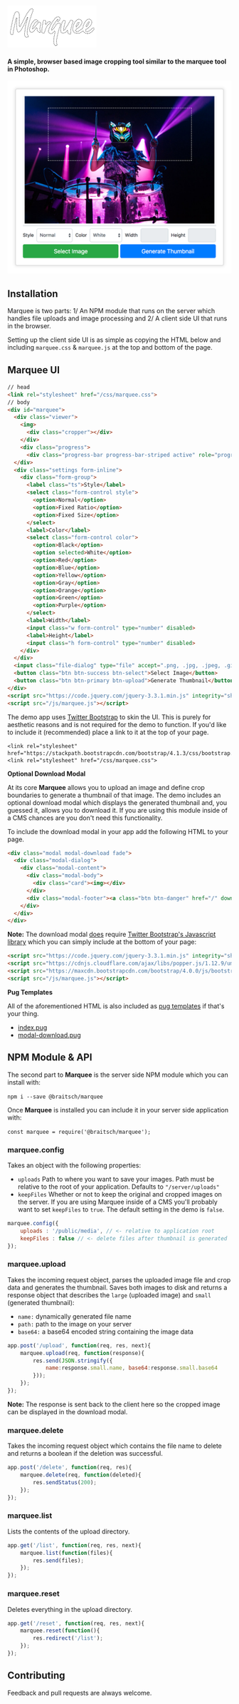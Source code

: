 
<img src="./public/img/logo.png" alt="Marquee" width="200"/>

#### A simple, browser based image cropping tool similar to the marquee tool in Photoshop.

<a href='https://image-crop.herokuapp.com/'><img src="./public/img/demo.png" alt="Marquee"/></a>

## Installation

Marquee is two parts: 1/ An NPM module that runs on the server which handles file uploads and image processing and 2/ A client side UI that runs in the browser.

Setting up the client side UI is as simple as copying the HTML below and including ``marquee.css`` & ``marquee.js`` at the top and bottom of the page.

## Marquee UI

```html
// head
<link rel="stylesheet" href="/css/marquee.css">
// body 
<div id="marquee">
  <div class="viewer">
    <img>
      <div class="cropper"></div>
    </div>
    <div class="progress">
      <div class="progress-bar progress-bar-striped active" role="progressbar" aria-valuenow="45" aria-valuemin="0" aria-valuemax="100"></div>
  </div>
  <div class="settings form-inline">
    <div class="form-group">
      <label class="ts">Style</label>
      <select class="form-control style">
        <option>Normal</option>
        <option>Fixed Ratio</option>
        <option>Fixed Size</option>
      </select>
      <label>Color</label>
      <select class="form-control color">
        <option>Black</option>
        <option selected>White</option>
        <option>Red</option>
        <option>Blue</option>
        <option>Yellow</option>
        <option>Gray</option>
        <option>Orange</option>
        <option>Green</option>
        <option>Purple</option>
      </select>
      <label>Width</label>
      <input class="w form-control" type="number" disabled>
      <label>Height</label>
      <input class="h form-control" type="number" disabled>
    </div>
  </div>
  <input class="file-dialog" type="file" accept=".png, .jpg, .jpeg, .gif" style="display: none">
  <button class="btn btn-success btn-select">Select Image</button>
  <button class="btn btn-primary btn-upload">Generate Thumbnail</button>
</div>
<script src="https://code.jquery.com/jquery-3.3.1.min.js" integrity="sha256-FgpCb/KJQlLNfOu91ta32o/NMZxltwRo8QtmkMRdAu8=" crossorigin="anonymous"></script>
<script src="/js/marquee.js"></script>
```

The demo app uses [Twitter Bootstrap](https://getbootstrap.com/) to skin the UI. This is purely for aesthetic reasons and is not required for the demo to function. If you'd like to include it (recommended) place a link to it at the top of your page.

```
<link rel="stylesheet" href="https://stackpath.bootstrapcdn.com/bootstrap/4.1.3/css/bootstrap.min.css">
<link rel="stylesheet" href="/css/marquee.css">
```

**Optional Download Modal**

At its core **Marquee** allows you to upload an image and define crop boundaries to generate a thumbnail of that image. The demo includes an optional download modal which displays the generated thumbnail and, you guessed it, allows you to download it. If you are using this module inside of a CMS chances are you don't need this functionality.

To include the download modal in your app add the following HTML to your page.

```html
<div class="modal modal-download fade">
  <div class="modal-dialog">
    <div class="modal-content">
      <div class="modal-body">
        <div class="card"><img></div>
      </div>
      <div class="modal-footer"><a class="btn btn-danger" href="/" download>Download</a></div>
    </div>
  </div>
</div>
```

**Note:** The download modal <u>does</u> require [Twitter Bootstrap's Javascript library](https://maxcdn.bootstrapcdn.com/bootstrap/4.0.0/js/bootstrap.min.js) which you can simply include at the bottom of your page:

```html
<script src="https://code.jquery.com/jquery-3.3.1.min.js" integrity="sha256-FgpCb/KJQlLNfOu91ta32o/NMZxltwRo8QtmkMRdAu8=" crossorigin="anonymous"></script>
<script src="https://cdnjs.cloudflare.com/ajax/libs/popper.js/1.12.9/umd/popper.min.js" integrity="sha384-ApNbgh9B+Y1QKtv3Rn7W3mgPxhU9K/ScQsAP7hUibX39j7fakFPskvXusvfa0b4Q" crossorigin="anonymous"></script>
<script src="https://maxcdn.bootstrapcdn.com/bootstrap/4.0.0/js/bootstrap.min.js" integrity="sha384-JZR6Spejh4U02d8jOt6vLEHfe/JQGiRRSQQxSfFWpi1MquVdAyjUar5+76PVCmYl" crossorigin="anonymous"></script>
<script src="/js/marquee.js"></script>
```

**Pug Templates**

All of the aforementioned HTML is also included as [pug templates](https://pugjs.org/api/getting-started.html) if that's your thing.

* [index.pug](https://github.com/braitsch/marquee/server/views/index.pug)
* [modal-download.pug](https://github.com/braitsch/marquee/server/views/modal-download.pug)

## NPM Module & API

The second part to **Marquee** is the server side NPM module which you can install with:

``npm i --save @braitsch/marquee``

Once **Marquee** is installed you can include it in your server side application with:

``const marquee = require('@braitsch/marquee');``

### marquee.config
Takes an object with the following properties:

* ``uploads`` Path to where you want to save your images. Path must be relative to the root of your application. Defaults to ``"/server/uploads"``
* ``keepFiles`` Whether or not to keep the original and cropped images on the server. If you are using Marquee inside of a CMS you'll probably want to set ``keepFiles`` to ``true``. The default setting in the demo is ``false``.

```Javascript
marquee.config({
	uploads : '/public/media', // <- relative to application root
	keepFiles : false // <- delete files after thumbnail is generated
});
```

### marquee.upload
Takes the incoming request object, parses the uploaded image file and crop data and generates the thumbnail. Saves both images to disk and returns a response object that describes the ``large`` (uploaded image) and ``small`` (generated thumbnail): 

* ``name:`` dynamically generated file name
* ``path:`` path to the image on your server
* ``base64:`` a base64 encoded string containing the image data

```Javascript
app.post('/upload', function(req, res, next){
	marquee.upload(req, function(response){
		res.send(JSON.stringify({
			name:response.small.name, base64:response.small.base64
		}));
	});
});
```

**Note:** The response is sent back to the client here so the cropped image can be displayed in the download modal.

### marquee.delete
Takes the incoming request object which contains the file name to delete and returns a boolean if the deletion was successful.

```Javascript
app.post('/delete', function(req, res){
	marquee.delete(req, function(deleted){
		res.sendStatus(200);
	});
});
```

### marquee.list
Lists the contents of the upload directory.

```Javascript
app.get('/list', function(req, res, next){
	marquee.list(function(files){
		res.send(files);
	});
});
```

### marquee.reset
Deletes everything in the upload directory.

```Javascript
app.get('/reset', function(req, res, next){
	marquee.reset(function(){
		res.redirect('/list');
	});
});
```

## Contributing

Feedback and pull requests are always welcome.
